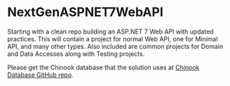 # NextGenASPNET7WebAPI
Starting with a clean repo building an ASP.NET 7 Web API with updated practices. This will contain a project for normal Web API, one for Minimal API, and many other types. Also included are common projects for Domain and Data Accesses along with Testing projects.

Please get the Chinook database that the solution uses at [Chinook Database GitHub repo](https://github.com/cwoodruff/ChinookDatabase).
